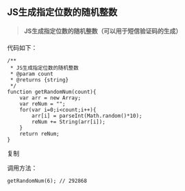## JS生成指定位数的随机整数

> #### JS生成指定位数的随机整数（可以用于短信验证码的生成）

代码如下：

~~~
/**
 * JS生成指定位数的随机整数
 * @param count
 * @returns {string}
 */
function getRandomNum(count){
    var arr = new Array;
    var reNum = "";
    for(var i=0;i<count;i++){
        arr[i] = parseInt(Math.random()*10);
        reNum += String(arr[i]);
    }
    return reNum;
}

~~~

复制

调用方法：

~~~
getRandomNum(6); // 292868
~~~

